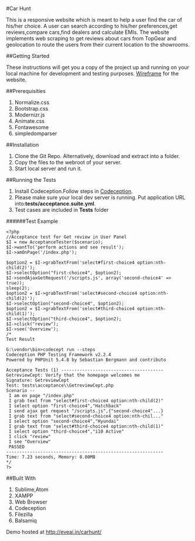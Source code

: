 #Car Hunt

This is a responsive website which is meant to help a user find the car of his/her choice. A user can search according to his/her preferences,get reviews,compare cars,find dealers and calculate EMIs. The website implements web scraping to get reviews about cars from TopGear and geolocation to route the users from their current location to the showrooms. 

##Getting Started

These instructions will get you a copy of the project up and running on your local machine for development and testing purposes.
[Wireframe](https://github.com/ezdine/sv--project/blob/master/wireframe/CarHunt.pdf) for the website.

##Prerequisities

1. Normalize.css
2. Bootstrap.css
3. Modernizr.js
4. Animate.css
5. Fontawesome
6. simpledomparser

##Installation

1. Clone the Git Repo. Alternatively, download and extract into a folder.
2. Copy the files to the webroot of your server.
3. Start local server and run it.

##Running the Tests
1. Install Codeception.Follow steps in [Codeception](http://codeception.com/quickstart).
2. Please make sure your local dev server is running.  Put application URL into:**tests/acceptance.suite.yml**.
3. Test cases are included in **Tests** folder

######Test Example

```
<?php 
//Acceptance test for Get review in User Panel
$I = new AcceptanceTester($scenario);
$I->wantTo('perform actions and see result');
$I->amOnPage('/index.php');

$option2 = $I->grabTextFrom('select#first-choice4 option:nth-child(2)');
$I->selectOption("first-choice4", $option2);
$I->sendAjaxGetRequest('/scripts.js', array('second-choice4' => true));
sleep(2);
$option2 = $I->grabTextFrom('select#second-choice4 option:nth-child(2)');
$I->selectOption("second-choice4", $option2);
$option2 = $I->grabTextFrom('select#third-choice4 option:nth-child(1)');
$I->selectOption("third-choice4", $option2);
$I->click("review");
$I->see('Overview');
/*
Test Result

G:\vendor\bin>codecept run --steps
Codeception PHP Testing Framework v2.2.4
Powered by PHPUnit 5.4.8 by Sebastian Bergmann and contributo

Acceptance Tests (1) ---------------------------------------
GetreviewCept: Verify that the homepage welcomes me
Signature: GetreviewCept
Test: tests\acceptance\\GetreviewCept.php
Scenario --
 I am on page "/index.php"
 I grab text from "select#first-choice4 option:nth-child(2)"
 I select option "first-choice4","Hatchback"
 I send ajax get request "/scripts.js",{"second-choice4"...}
 I grab text from "select#second-choice4 option:nth-chil..."
 I select option "second-choice4","Hyundai"
 I grab text from "select#third-choice4 option:nth-child(1)"
 I select option "third-choice4","i10 Active"
 I click "review"
 I see "Overview"
 PASSED
------------------------------------------------------------
Time: 7.23 seconds, Memory: 8.00MB
*/
?>
```

##Built With

1. Sublime,Atom
2. XAMPP
3. Web Browser
4. Codeception
5. Filezilla
6. Balsamiq

Demo hosted at http://eveai.in/carhunt/
